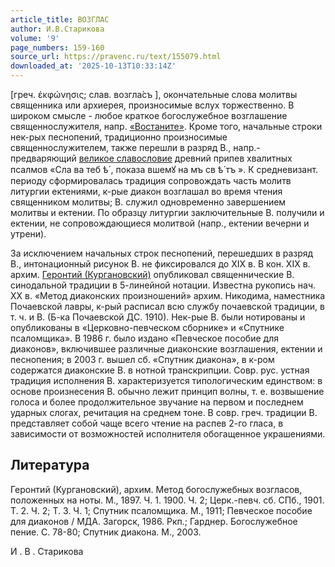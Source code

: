 ```yaml
---
article_title: ВОЗГЛАС
author: И.В.Старикова
volume: '9'
page_numbers: 159-160
source_url: https://pravenc.ru/text/155079.html
downloaded_at: '2025-10-13T10:33:14Z'
---
```


[греч. ἐκφώνησις; слав. <span class="cu">возгла́съ</span> ], окончательные слова молитвы священника или архиерея, произносимые вслух торжественно. В широком смысле - любое краткое богослужебное возглашение священнослужителя, напр. [«Востаните»](<https://pravenc.ru/text/ Востаните .html>). Кроме того, начальные строки нек-рых песнопений, традиционно произносимые священнослужителем, также перешли в разряд В., напр.- предваряющий [великое славословие](<https://pravenc.ru/text/великое славословие.html>) древний припев хвалитных псалмов «<span class="cu">Сла</span> <span class="cu">ва</span> <span class="cu">теб</span> <span class="cu">ѣ́</span> <span class="cu">,</span> <span class="cu">показа</span> <span class="cu">вшемꙋ</span> <span class="cu">на</span> <span class="cu">мъ</span> <span class="cu">св</span> <span class="cu">ѣ́</span> <span class="cu">тъ</span> ». К средневизант. периоду сформировалась традиция сопровождать часть молитв литургии ектениями, к-рые диакон возглашал во время чтения священником молитвы; В. служил одновременно завершением молитвы и ектении. По образцу литургии заключительные В. получили и ектении, не сопровождающиеся молитвой (напр., ектении вечерни и утрени).

За исключением начальных строк песнопений, перешедших в разряд В., интонационный рисунок В. не фиксировался до XIX в. В кон. XIX в. архим. [Геронтий (Кургановский)](<https://pravenc.ru/text/Геронтий (Кургановский).html>) опубликовал священнические В. синодальной традиции в 5-линейной нотации. Известна рукопись нач. XX в. «Метод диаконских произношений» архим. Никодима, наместника Почаевской лавры, к-рый расписал всю службу почаевской традиции, в т. ч. и В. (Б-ка Почаевской ДС. 1910). Нек-рые В. были нотированы и опубликованы в «Церковно-певческом сборнике» и «Спутнике псаломщика». В 1986 г. было издано «Певческое пособие для диаконов», включившее различные диаконские возглашения, ектении и песнопения; в 2003 г. вышел сб. «Спутник диакона», в к-ром содержатся диаконские В. в нотной транскрипции. Совр. рус. устная традиция исполнения В. характеризуется типологическим единством: в основе произнесения В. обычно лежит принцип волны, т. е. возвышение голоса и более продолжительное звучание на первом и последнем ударных слогах, речитация на среднем тоне. В совр. греч. традиции В. представляет собой чаще всего чтение на распев 2-го гласа, в зависимости от возможностей исполнителя обогащенное украшениями.

## Литература

Геронтий (Кургановский), архим. Метод богослужебных возгласов, положенных на ноты. М., 1897. Ч. 1. 1900. Ч. 2; Церк.-певч. сб. СПб., 1901. Т. 2. Ч. 2; Т. 3. Ч. 1; Спутник псаломщика. М., 1911; Певческое пособие для диаконов / МДА. Загорск, 1986. Ркп.; Гарднер. Богослужебное пение. С. 78-80; Спутник диакона. М., 2003.

И .  В .  Старикова
